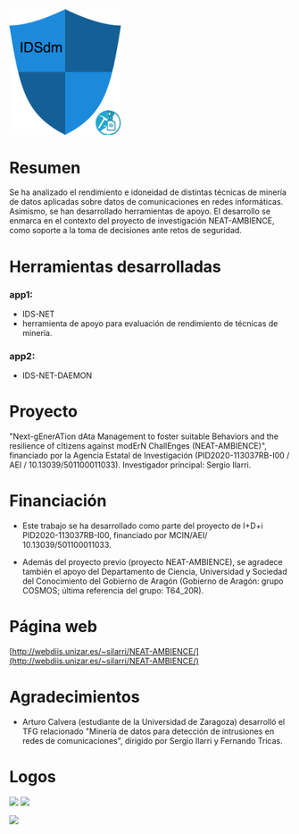 <img src="/images/IDSdm.png" alt="IDSdm" width="200"/>

# Resumen
Se ha analizado el rendimiento e idoneidad de distintas técnicas de minería de datos aplicadas sobre datos de comunicaciones en redes informáticas. Asimismo, se han desarrollado herramientas de apoyo. El desarrollo se enmarca en el contexto del proyecto de investigación NEAT-AMBIENCE, como soporte a la toma de decisiones ante retos de seguridad.

# Herramientas desarrolladas
### app1: 
- IDS-NET
- herramienta de apoyo para evaluación de rendimiento de técnicas de minería.
### app2: 
- IDS-NET-DAEMON

# Proyecto

"Next-gEnerATion dAta Management to foster suitable Behaviors and the resilience of cItizens against modErN ChallEnges (NEAT-AMBIENCE)", financiado por la Agencia Estatal de Investigación (PID2020-113037RB-I00 / AEI / 10.13039/501100011033). Investigador principal: Sergio Ilarri.

# Financiación

- Este trabajo se ha desarrollado como parte del proyecto de I+D+i PID2020-113037RB-I00, financiado por MCIN/AEI/ 10.13039/501100011033.

- Además del proyecto previo (proyecto NEAT-AMBIENCE), se agradece también el apoyo del Departamento de Ciencia, Universidad y Sociedad del Conocimiento del Gobierno de Aragón (Gobierno de Aragón: grupo COSMOS; última referencia del grupo: T64_20R).

# Página web

[http://webdiis.unizar.es/~silarri/NEAT-AMBIENCE/](http://webdiis.unizar.es/~silarri/NEAT-AMBIENCE/)

# Agradecimientos

- Arturo Calvera (estudiante de la Universidad de Zaragoza) desarrolló el TFG relacionado "Minería de datos para detección de intrusiones en redes de comunicaciones", dirigido por Sergio Ilarri y Fernando Tricas.

# Logos

<img src="https://user-images.githubusercontent.com/68403519/230162739-e06e6ae7-7a16-4e66-b9db-adc491c8aaa6.png" width="30%"> <img src="https://user-images.githubusercontent.com/68403519/230163472-d46505c7-719a-4a37-a81e-7868d4cc30bf.png">

<img src="https://user-images.githubusercontent.com/68403519/230162835-2e80d2f5-fc20-40b9-927a-c03ffad8eee6.png" width="30%">
